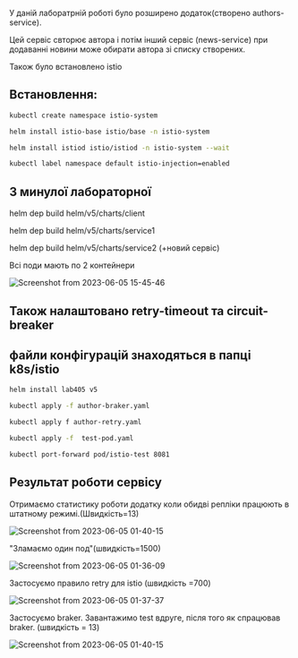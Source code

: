 У даній лаборатрній роботі було розширено додаток(створено authors-service).

Цей сервіс свторює автора і потім інший сервіс (news-service) при додаванні новини може обирати автора зі списку створених.

Також було встановлено istio

## Встановлення:
```bash
kubectl create namespace istio-system

helm install istio-base istio/base -n istio-system

helm install istiod istio/istiod -n istio-system --wait

kubectl label namespace default istio-injection=enabled
```

## З минулої лабораторної 

helm dep build helm/v5/charts/client

helm dep build helm/v5/charts/service1

helm dep build helm/v5/charts/service2 (+новий сервіс)

Всі поди мають по 2 контейнери

![Screenshot from 2023-06-05 15-45-46](https://github.com/darynaovcharenko/labsmicroservices/assets/87266279/1b9a8b7f-45c3-49b7-ae1a-5732fb7dcc0f)



## Також налаштовано retry-timeout та circuit-breaker
## файли конфігурацій знаходяться в папці k8s/istio 
```bash
helm install lab405 v5

kubectl apply -f author-braker.yaml

kubectl apply f author-retry.yaml

kubectl apply -f  test-pod.yaml 

kubectl port-forward pod/istio-test 8081
```
## Результат роботи сервісу
Отримаємо статистику роботи додатку коли обидві репліки працюють в штатному режимі.(Швидкість=13)

![Screenshot from 2023-06-05 01-40-15](https://github.com/darynaovcharenko/labsmicroservices/assets/87266279/f8f0e59b-caf8-44b4-b6af-6c519a18af33)

"Зламаємо один под"(швидкість=1500)

![Screenshot from 2023-06-05 01-36-09](https://github.com/darynaovcharenko/labsmicroservices/assets/87266279/721a40be-c7db-413e-a407-a87f28f5ac84)


Застосуємо правило retry для istio (швидкість =700)

![Screenshot from 2023-06-05 01-37-37](https://github.com/darynaovcharenko/labsmicroservices/assets/87266279/8f4343d3-5e18-4ffd-8d28-dadd368c9397)

Застосуємо braker. Завантажимо test вдруге, після того як спрацював braker.
(швидкість = 13)

![Screenshot from 2023-06-05 01-40-15](https://github.com/darynaovcharenko/labsmicroservices/assets/87266279/f99c5793-92e3-4561-875d-0faf98e4bcc3)

